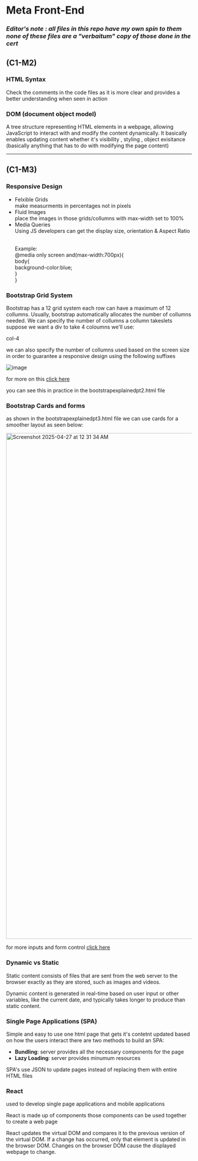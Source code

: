 # Meta Front-End

### *Editor's note : all files in this repo have my own spin to them none of these files are a "verbaitum" copy of those done in the cert*

## (C1-M2)

### HTML Syntax

Check the comments in the code files as it is more clear and provides a better understanding when seen in action

### DOM (document object model)
A tree structure representing HTML elements in a webpage, allowing JavaScript to interact with and modify the content dynamically.
It basically enables updating content whether it's visibility , styling , object exisitance (basically anything that has to do with modifying the page content)

<hr>

## (C1-M3)

### Responsive Design

<ul>

<li>
Felxible Grids<br>
make measurments in percentages not in pixels
</li>

<li>Fluid Images <br>
place the images in those grids/collumns with max-width set to 100%
</li>

<li>Media Queries<br>
Using JS developers can get the display size, orientation & Aspect Ratio<br>

<br>Example:<br>
@media only screen and(max-width:700px){<br>
    body{<br>
        background-color:blue;<br>
    }<br>
}<br>

</li>

</ul>

### Bootstrap Grid System

Bootstrap has a 12 grid system each row can have a maximum of 12 collumns. Usually, bootstrap automatically allocates the number of collumns needed. We can specify the number of collumns a collumn takeslets suppose we want a div to take 4 coloumns we'll use:

col-4

we can also specify the number of collumns used based on the screen size in order to guarantee a responsive design using the following suffixes

![image](https://github.com/user-attachments/assets/5a988c45-e865-4d1b-8d01-eca661026dc1)

for more on this <a href="https://getbootstrap.com/docs/4.0/layout/grid/">click here</a>

you can see this in practice in the bootstrapexplainedpt2.html file

### Bootstrap Cards and forms

as shown in the bootstrapexplainedpt3.html file we can use cards for a smoother layout as seen below:

<img width="1370" alt="Screenshot 2025-04-27 at 12 31 34 AM" src="https://github.com/user-attachments/assets/0fb2e06e-a1e0-47bc-a99a-72c71f845660" />

for more inputs and form control <a href="https://getbootstrap.com/docs/5.0/forms/form-control/">click here</a>

### Dynamic vs Static

Static content consists of files that are sent from the web server to the browser exactly as they are stored, such as images and videos.

Dynamic content is generated in real-time based on user input or other variables, like the current date, and typically takes longer to produce than static content.

### Single Page Applications (SPA)

Simple and easy to use 
one html page that gets it's contetnt updated based on how the users interact 
there are two methods to build an SPA:

<ul>
    <li> <b>Bundling</b>: server provides all the necessary components for the page</li>
    <li> <b>Lazy Loading</b>: server provides minumum resources</li>
</ul>

SPA's use JSON to update pages instead of replacing them with entire HTML files

### React

used to develop single page applications and mobile applications

React is made up of components those components can be used together to create a web page

React updates the virtual DOM and compares it to the previous version of the virtual DOM. If a change has occurred, only that element is updated in the browser DOM. Changes on the browser DOM cause the displayed webpage to change.






